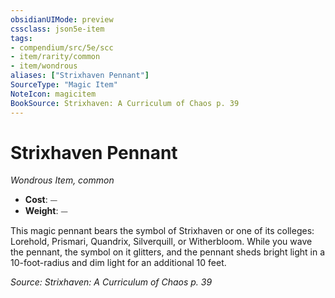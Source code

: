```yaml
---
obsidianUIMode: preview
cssclass: json5e-item
tags:
- compendium/src/5e/scc
- item/rarity/common
- item/wondrous
aliases: ["Strixhaven Pennant"]
SourceType: "Magic Item"
NoteIcon: magicitem
BookSource: Strixhaven: A Curriculum of Chaos p. 39
---
```

# Strixhaven Pennant
*Wondrous Item, common*  

- **Cost**: ⏤
- **Weight**: ⏤

This magic pennant bears the symbol of Strixhaven or one of its colleges: Lorehold, Prismari, Quandrix, Silverquill, or Witherbloom. While you wave the pennant, the symbol on it glitters, and the pennant sheds bright light in a 10-foot-radius and dim light for an additional 10 feet.

*Source: Strixhaven: A Curriculum of Chaos p. 39*